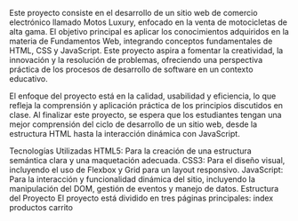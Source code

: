 Este proyecto consiste en el desarrollo de un sitio web de comercio electrónico llamado Motos Luxury, enfocado en la venta de motocicletas de alta gama. El objetivo principal es aplicar los conocimientos adquiridos en la materia de Fundamentos Web, integrando conceptos fundamentales de HTML, CSS y JavaScript. Este proyecto aspira a fomentar la creatividad, la innovación y la resolución de problemas, ofreciendo una perspectiva práctica de los procesos de desarrollo de software en un contexto educativo.

El enfoque del proyecto está en la calidad, usabilidad y eficiencia, lo que refleja la comprensión y aplicación práctica de los principios discutidos en clase. Al finalizar este proyecto, se espera que los estudiantes tengan una mejor comprensión del ciclo de desarrollo de un sitio web, desde la estructura HTML hasta la interacción dinámica con JavaScript.

Tecnologías Utilizadas
HTML5: Para la creación de una estructura semántica clara y una maquetación adecuada.
CSS3: Para el diseño visual, incluyendo el uso de Flexbox y Grid para un layout responsivo.
JavaScript: Para la interacción y funcionalidad dinámica del sitio, incluyendo la manipulación del DOM, gestión de eventos y manejo de datos.
Estructura del Proyecto
El proyecto está dividido en tres páginas principales:
index
productos
carrito

